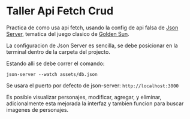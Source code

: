 # Taller Api Fetch Crud

Practica de como usa api fetch, usando la config de api falsa de [Json Server](https://github.com/typicode/json-server), tematica del juego clasico de [Golden Sun](https://en.wikipedia.org/wiki/Golden_Sun).

La configuracion de Json Server es sencilla, se debe posicionar en la terminal dentro de la carpeta del projecto.

Estando alli se debe correr el comando:

`json-server --watch assets/db.json`

Se usara el puerto por defecto de json-server:
`http://localhost:3000`

Es posible visualizar personajes, modificar, agregar, y eliminar, adicionalmente esta mejorada la interfaz y tambien funcion para buscar imagenes de personajes.